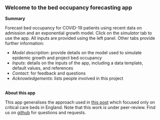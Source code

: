 

<div class = "heading_box">

<strong> <font size="+1">Welcome to the bed occupancy forecasting app</font></strong>
<br>
<br>
<strong>Summary</strong>
<br>

Forecast bed occupancy for COVID-19 patients using recent data on admission and
an exponential growth model. Click on the <i>simulator</i> tab to use the app. All
inputs are provided using the left panel. Other tabs provide further
information:

<ul>
<li> <i>Model description</i>: provide details on the model used to simulate epidemic
  growth and project bed occupancy</li>

<li> <i>Inputs</i>: details on the inputs of the app, including a data template, default
  values, and references</li>
  
<li> <i>Contact</i>: for feedback and questions</li>
  
<li> <i>Acknowledgements</i>: lists people involved in this project</li>
</ul>



<br>
<strong>About this app</strong>
<br>

This app generalises the approach used in <a href =
"https://cmmid.github.io/topics/covid19/current-patterns-transmission/ICU-projections.html"
taget = "_blank"> this post</a> which focused only on critical care beds in
England. Note that this work is under peer-review. Find us on <a href=https://github.com/thibautjombart/covid19_bed_occupancy/issues/ target = "_blank">github</a> for questions and requests. 

</div>
